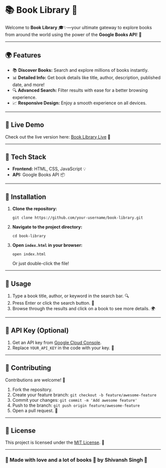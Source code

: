 <!DOCTYPE html>
<html lang="en">
<head>
  <meta charset="UTF-8">
  <meta name="viewport" content="width=device-width, initial-scale=1.0">
</head>
<body>
  <h1>📚 Book Library 🌟</h1>
  <p>Welcome to <strong>Book Library</strong> 🎓✨—your ultimate gateway to explore books from around the world using the power of the <strong>Google Books API</strong>! 🚀</p>
  <hr>

  <h2>🌍 Features</h2>
  <ul>
    <li>📚 <strong>Discover Books:</strong> Search and explore millions of books instantly.</li>
    <li>📊 <strong>Detailed Info:</strong> Get book details like title, author, description, published date, and more!</li>
    <li>🔍 <strong>Advanced Search:</strong> Filter results with ease for a better browsing experience.</li>
    <li>📈 <strong>Responsive Design:</strong> Enjoy a smooth experience on all devices.</li>
  </ul>
  <hr>

  <h2>🚀 Live Demo</h2>
  <p>Check out the live version here: <a href="#">Book Library Live</a> 🌟</p>
  <hr>

  <h2>📝 Tech Stack</h2>
  <ul>
    <li><strong>Frontend:</strong> HTML, CSS, JavaScript 💡</li>
    <li><strong>API:</strong> Google Books API 📦</li>
  </ul>
  <hr>

  <h2>🚧 Installation</h2>
  <ol>
    <li><strong>Clone the repository:</strong>
      <pre><code>git clone https://github.com/your-username/book-library.git</code></pre>
    </li>
    <li><strong>Navigate to the project directory:</strong>
      <pre><code>cd book-library</code></pre>
    </li>
    <li><strong>Open <code>index.html</code> in your browser:</strong>
      <pre><code>open index.html</code></pre>
      <p>Or just double-click the file!</p>
    </li>
  </ol>
  <hr>

  <h2>📂 Usage</h2>
  <ol>
    <li>Type a book title, author, or keyword in the search bar. 🔍</li>
    <li>Press Enter or click the search button. 📨</li>
    <li>Browse through the results and click on a book to see more details. 🌍</li>
  </ol>
  <hr>

  <h2>🚫 API Key (Optional)</h2>
  <ol>
    <li>Get an API key from <a href="https://console.cloud.google.com/" target="_blank">Google Cloud Console</a>.</li>
    <li>Replace <code>YOUR_API_KEY</code> in the code with your key. 🔑</li>
  </ol>
  <hr>

  <h2>🚀 Contributing</h2>
  <p>Contributions are welcome! 🌟</p>
  <ol>
    <li>Fork the repository.</li>
    <li>Create your feature branch: <code>git checkout -b feature/awesome-feature</code></li>
    <li>Commit your changes: <code>git commit -m 'Add awesome feature'</code></li>
    <li>Push to the branch: <code>git push origin feature/awesome-feature</code></li>
    <li>Open a pull request. 🚀</li>
  </ol>
  <hr>

  <h2>🚀 License</h2>
  <p>This project is licensed under the <a href="LICENSE">MIT License</a>. 📄</p>
  <hr>

  <h3>🌟 Made with love and a lot of books 📖 by Shivansh Singh 🌟</h3>
</body>
</html>
